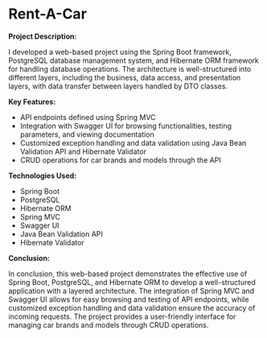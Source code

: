# Rent-A-Car

**Project Description:**

I developed a web-based project using the Spring Boot framework, PostgreSQL database management system, and Hibernate ORM framework for handling database operations. The architecture is well-structured into different layers, including the business, data access, and presentation layers, with data transfer between layers handled by DTO classes.

**Key Features:**
- API endpoints defined using Spring MVC
- Integration with Swagger UI for browsing functionalities, testing parameters, and viewing documentation
- Customized exception handling and data validation using Java Bean Validation API and Hibernate Validator
- CRUD operations for car brands and models through the API

**Technologies Used:**
- Spring Boot
- PostgreSQL
- Hibernate ORM
- Spring MVC
- Swagger UI
- Java Bean Validation API
- Hibernate Validator

**Conclusion:**

In conclusion, this web-based project demonstrates the effective use of Spring Boot, PostgreSQL, and Hibernate ORM to develop a well-structured application with a layered architecture. The integration of Spring MVC and Swagger UI allows for easy browsing and testing of API endpoints, while customized exception handling and data validation ensure the accuracy of incoming requests. The project provides a user-friendly interface for managing car brands and models through CRUD operations.
